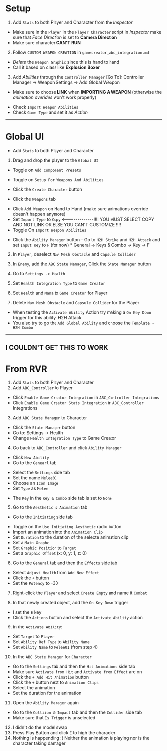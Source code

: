 
# Setup

1. Add `Stats` to both Player and Character from the _Inspector_
  + Make sure in the `Player` in the `Player Character` script in _Inspector_ make sure that
    _Face Direction_ is set to **Camera Direction**
  + Make sure character **CAN'T RUN**

2. Follow `CUSTOM WEAPON CREATION` in `gamecreator_abc_integration.md`
  + _Delete_  the `Weapon Graphic` since this is hand to hand
  + Call it based on class like **Explosion Boxer**


3. Add _Abilities_ through the `Controller Manager`
[Go To]: Controller Manager -> Weapon Settings -> Add Global Weapon
  + Make sure to choose **LINK** when **IMPORTING A WEAPON**
   (otherwise the _animation overides_ won't work properly)
   - Check `Import Weapon Abilities`
   - Check `Game Type` and set it as _Action_


----------------------------------------------------------------------


# Global UI

* Add `Stats` to both Player and Character

1. Drag and drop the player to the `Global UI`
  + Toggle on `Add Component Presets`
  + Toggle on `Setup For Weapons And Abilities`
  + Click the `Create Character` button

  +  Click the `Weapons` tab
   -  Click `Add Weapon` on Hand to Hand (make sure animations override doesn't happen anymore)
   -  Set `Import Type` to `Copy` <-------------!!!! YOU MUST SELECT COPY AND NOT LINK OR ELSE YOU CAN'T CUSTOMIZE !!!!
   - Toggle On `Import Weapon Abilities`

   + Click the `Ability Manager` button
    - Go to `H2H Strike` and `H2H Attack` and set `Input Key` to `F` (for now)
    * General -> Keys & Combo -> Key -> F


2. In `Player`, deselect `Nav Mesh Obstacle` and `Capsule Collider`

3. In `Enemy`, add the `ABC State Manager`,  Click the `State Manager` button
4. Go to `Settings -> Health`
5. Set `Health Integration Type` to `Game Creator`

6. Set `Health` and `Mana` to `Game Creator` for Player
7. Delete `Nav Mesh Obstacle` and `Capsule Collider` for the Player


* When testing the `Activate Ability` Action try making a `On Key Down` trigger for this ability: 
   H2H Attack
* You also try to go the `Add Global Ability` and choose the `Template - H2H Combo`

------------------------------------


## I COULDN'T GET THIS TO WORK
# From RVR

1. Add `Stats` to both Player and Character
2. Add `ABC_Controller` to Player
  +  Click `Enable Game Creator Integration` in `ABC_Controller Integrations`
  +  Click `Enable Game Creator Stats Integration` in `ABC_Controller` Integrations

3. Add `ABC State Manager` to Character
  +  Click the `State Manager` button
  +  Go to: Settings -> Health
  +  Change `Health Integration Type` to Game Creator

4. Go back to `ABC_Controller` and click `Ability Manager`
  +  Click `New Ability`
  +  Go to the `Genearl` tab
   - Select the `Settings` side tab
   - Set the name `Melee01`
   - Choose an `Icon Image`
   - Set `Type` as `Melee`
  + The `Key` in the `Key & Combo` side tab is set to `None`
 

5. Go to the `Aesthetic & Animation` tab
  + Go to the `Initiating` side tab
   - Toggle on the `Use Initiating Aesthetic` radio button
   - Import an animation into the `Animation Clip`
   - Set `Duration` to the duration of the selecte animation clip
   - Set a `Main Graphc`
   - Set `Graphic Position` to `Target`
   - Set a `Graphic Offset` (x: 0, y: 1, z: 0)

6. Go to the `General` tab and then the `Effects` side tab
  + Select `Adjust Health` from `Add New Effect`
  + Click the `+` button
  + Set the `Potency` to -30

7. Right-click the `Player` and select `Create Empty` and name it `Combat`

8. In that newly created object, add the `On Key Down` trigger
  + I set the `E` key
  + Click the `Actions` button and select the `Activate Ability` action

9. In the `Activate Ability`:
  + Set `Target` to `Player`
  + Set `Ability Ref Type` to `Ability Name`
  + Set `Ability Name` to `Melee01` (from step 4)

10. In the `ABC State Manager` for `Character`
   + Go to the `Settings` tab and then the `Hit Animations` side tab
   + Make sure `Activate from Hit` and `Activate from Effect` are on
   + Click the `+ Add Hit Animation` button
   + Click the `+` button next to `Animation Clips`
   + Select the animation
   + Set the duration for the animation

11. Open the `Ability Manager` again
   + Go to the `Colliion & Impact` tab and then the `Collider` side tab
   + Make sure that `Is Trigger` is unselected
   
12. I didn't do the model swap
13. Press Play Button and click `E` to high the character
14. Nothing is happending :( 
    Neither the animation is playing nor is the character taking damager
